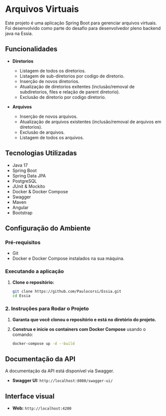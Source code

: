 # Arquivos Virtuais

Este projeto é uma aplicação Spring Boot para gerenciar arquivos virtuais. Foi desenvolvido como parte do desafio para desenvolvedor pleno backend java na Essia.

## Funcionalidades

- **Diretorios**
    - Listagem de todos os diretorios.
    - Listagem de sub-diretorios por codigo de diretorio.
    - Inserção de novos diretorios.
    - Atualização de diretorios exitentes (inclusão/removal de subdiretorios, files e relação de parent diretorio).
    - Exclusão de diretorio por codigo diretorio.

- **Arquivos**
    - Inserção de novos arquivos.
    - Atualização de arquivos existentes (inclusão/removal de arquivos em diretorios).
    - Exclusão de arquivos.
    - Listagem de todos os arquivos.

## Tecnologias Utilizadas

- Java 17
- Spring Boot
- Spring Data JPA
- PostgreSQL
- JUnit & Mockito
- Docker & Docker Compose
- Swagger
- Maven
- Angular
- Bootstrap

## Configuração do Ambiente

### Pré-requisitos

- Git
- Docker e Docker Compose instalados na sua máquina.

### Executando a aplicação

1. **Clone o repositório:**

   ```bash
   git clone https://github.com/Paulocorsi/Essia.git
   cd Essia


### 2. **Instruções para Rodar o Projeto**

1. **Garanta que você clonou o repositório e está no diretório do projeto.**
2. **Construa e inicie os containers com Docker Compose** usando o comando:

   ```bash
   docker-compose up -d --build


## Documentação da API

A documentação da API está disponível via Swagger.

- **Swagger UI:** `http://localhost:8080/swagger-ui/`

## Interface visual

- **Web:** `http://localhost:4200`
